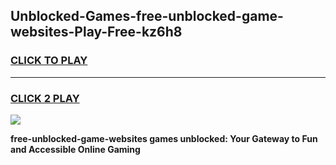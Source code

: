 
## Unblocked-Games-free-unblocked-game-websites-Play-Free-kz6h8
<h3>
<a href="https://premium76.site?title=free-unblocked-game-websites&ref=22A">CLICK TO PLAY</a></h3>
<hr>

<h3>
<a href="https://premium76.site?title=free-unblocked-game-websites&ref=22A">CLICK 2 PLAY</a>
  
</h3>

<a href="https://premium76.site?title=free-unblocked-game-websites&ref=22A"><img src="https://clearcache.store/games.png"></a>


**free-unblocked-game-websites games unblocked: Your Gateway to Fun and Accessible Online Gaming**
